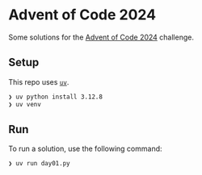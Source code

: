 # Advent of Code 2024

Some solutions for the [Advent of Code 2024](https://adventofcode.com/2024/) challenge.

## Setup

This repo uses [`uv`](https://docs.astral.sh/uv/).

```zsh
❯ uv python install 3.12.8
❯ uv venv
```

## Run

To run a solution, use the following command:

```zsh
❯ uv run day01.py
```
